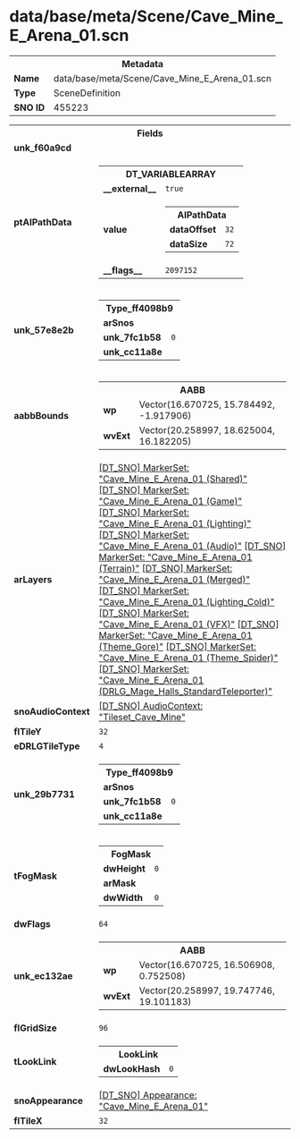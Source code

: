 <h1>data/base/meta/Scene/Cave_Mine_E_Arena_01.scn</h1><table><tr><th colspan="100%">Metadata</th></tr><tr><td><b>Name</b></td><td>data/base/meta/Scene/Cave_Mine_E_Arena_01.scn</td></tr><tr><td><b>Type</b></td><td>SceneDefinition</td></tr><tr><td><b>SNO ID</b></td><td>455223</td></tr></table>

<table><tr><th colspan="100%">Fields</th></tr><tr><td><b>unk_f60a9cd</b></td><td></td></tr><tr><td><b>ptAIPathData</b></td><td><table><tr><th colspan="100%">DT_VARIABLEARRAY</th></tr><tr><td><b>__external__</b></td><td><code>true</code></td></tr><tr><td><b>value</b></td><td><table><tr><th colspan="100%">AIPathData</th></tr><tr><td><b>dataOffset</b></td><td><code>32</code></td></tr><tr><td><b>dataSize</b></td><td><code>72</code></td></tr></table>

</td></tr><tr><td><b>__flags__</b></td><td><code>2097152</code></td></tr></table>

</td></tr><tr><td><b>unk_57e8e2b</b></td><td><table><tr><th colspan="100%">Type_ff4098b9</th></tr><tr><td><b>arSnos</b></td><td></td></tr><tr><td><b>unk_7fc1b58</b></td><td><code>0</code></td></tr><tr><td><b>unk_cc11a8e</b></td><td></td></tr></table>

</td></tr><tr><td><b>aabbBounds</b></td><td><table><tr><th colspan="100%">AABB</th></tr><tr><td><b>wp</b></td><td>Vector(16.670725, 15.784492, -1.917906)</td></tr><tr><td><b>wvExt</b></td><td>Vector(20.258997, 18.625004, 16.182205)</td></tr></table>

</td></tr><tr><td><b>arLayers</b></td><td><a href="..\MarkerSet\Cave_Mine_E_Arena_01 (Shared).mrk.md">[DT_SNO] MarkerSet: "Cave_Mine_E_Arena_01 (Shared)"</a>
<a href="..\MarkerSet\Cave_Mine_E_Arena_01 (Game).mrk.md">[DT_SNO] MarkerSet: "Cave_Mine_E_Arena_01 (Game)"</a>
<a href="..\MarkerSet\Cave_Mine_E_Arena_01 (Lighting).mrk.md">[DT_SNO] MarkerSet: "Cave_Mine_E_Arena_01 (Lighting)"</a>
<a href="..\MarkerSet\Cave_Mine_E_Arena_01 (Audio).mrk.md">[DT_SNO] MarkerSet: "Cave_Mine_E_Arena_01 (Audio)"</a>
<a href="..\MarkerSet\Cave_Mine_E_Arena_01 (Terrain).mrk.md">[DT_SNO] MarkerSet: "Cave_Mine_E_Arena_01 (Terrain)"</a>
<a href="..\MarkerSet\Cave_Mine_E_Arena_01 (Merged).mrk.md">[DT_SNO] MarkerSet: "Cave_Mine_E_Arena_01 (Merged)"</a>
<a href="..\MarkerSet\Cave_Mine_E_Arena_01 (Lighting_Cold).mrk.md">[DT_SNO] MarkerSet: "Cave_Mine_E_Arena_01 (Lighting_Cold)"</a>
<a href="..\MarkerSet\Cave_Mine_E_Arena_01 (VFX).mrk.md">[DT_SNO] MarkerSet: "Cave_Mine_E_Arena_01 (VFX)"</a>
<a href="..\MarkerSet\Cave_Mine_E_Arena_01 (Theme_Gore).mrk.md">[DT_SNO] MarkerSet: "Cave_Mine_E_Arena_01 (Theme_Gore)"</a>
<a href="..\MarkerSet\Cave_Mine_E_Arena_01 (Theme_Spider).mrk.md">[DT_SNO] MarkerSet: "Cave_Mine_E_Arena_01 (Theme_Spider)"</a>
<a href="..\MarkerSet\Cave_Mine_E_Arena_01 (DRLG_Mage_Halls_StandardTeleporter).mrk.md">[DT_SNO] MarkerSet: "Cave_Mine_E_Arena_01 (DRLG_Mage_Halls_StandardTeleporter)"</a>
</td></tr><tr><td><b>snoAudioContext</b></td><td><a href="..\AudioContext\Tileset_Cave_Mine.auc.md">[DT_SNO] AudioContext: "Tileset_Cave_Mine"</a></td></tr><tr><td><b>flTileY</b></td><td><code>32</code></td></tr><tr><td><b>eDRLGTileType</b></td><td><code>4</code></td></tr><tr><td><b>unk_29b7731</b></td><td><table><tr><th colspan="100%">Type_ff4098b9</th></tr><tr><td><b>arSnos</b></td><td></td></tr><tr><td><b>unk_7fc1b58</b></td><td><code>0</code></td></tr><tr><td><b>unk_cc11a8e</b></td><td></td></tr></table>

</td></tr><tr><td><b>tFogMask</b></td><td><table><tr><th colspan="100%">FogMask</th></tr><tr><td><b>dwHeight</b></td><td><code>0</code></td></tr><tr><td><b>arMask</b></td><td></td></tr><tr><td><b>dwWidth</b></td><td><code>0</code></td></tr></table>

</td></tr><tr><td><b>dwFlags</b></td><td><code>64</code></td></tr><tr><td><b>unk_ec132ae</b></td><td><table><tr><th colspan="100%">AABB</th></tr><tr><td><b>wp</b></td><td>Vector(16.670725, 16.506908, 0.752508)</td></tr><tr><td><b>wvExt</b></td><td>Vector(20.258997, 19.747746, 19.101183)</td></tr></table>

</td></tr><tr><td><b>flGridSize</b></td><td><code>96</code></td></tr><tr><td><b>tLookLink</b></td><td><table><tr><th colspan="100%">LookLink</th></tr><tr><td><b>dwLookHash</b></td><td><code>0</code></td></tr></table>

</td></tr><tr><td><b>snoAppearance</b></td><td><a href="..\Appearance\Cave_Mine_E_Arena_01.app.md">[DT_SNO] Appearance: "Cave_Mine_E_Arena_01"</a></td></tr><tr><td><b>flTileX</b></td><td><code>32</code></td></tr></table>

